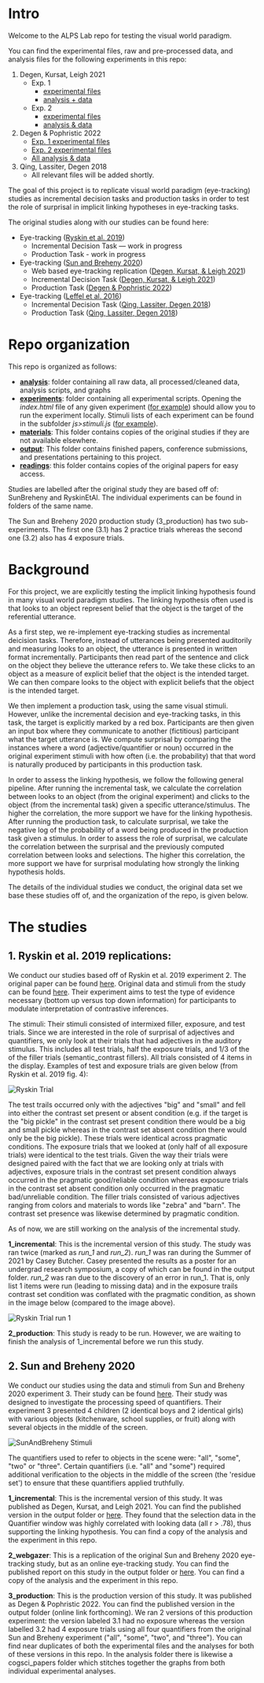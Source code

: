# Intro
Welcome to the ALPS Lab repo for testing the visual world paradigm.

You can find the experimental files, raw and pre-processed data, and analysis files for the following experiments in this repo:

1. Degen, Kursat, Leigh 2021
    - Exp. 1
      - [experimental files](experiments/SunBreheny/1_incremental/main/)
      - [analysis + data](analysis/SunBreheny/1_incremental/main)
    - Exp. 2
      - [experimental files](experiments/SunBreheny/2_webgazer/main/)
      - [analysis & data](analysis/SunBreheny/2_webgazer/main/)
2. Degen & Pophristic 2022
    - [Exp. 1 experimental files](experiments/SunBreheny/3_production/3.1/main/)
    - [Exp. 2 experimental files](experiments/SunBreheny/3_production/3.2/main/)
    - [All analysis & data](analysis/SunBreheny/3_production/main/)  
3. Qing, Lassiter, Degen 2018
    - All relevant files will be added shortly.   

The goal of this project is to replicate visual world paradigm (eye-tracking) studies as incremental decision tasks and production tasks in order to test the role of surprisal in implicit linking hypotheses in eye-tracking tasks.

The original studies along with our studies can be found here:
- Eye-tracking ([Ryskin et al. 2019](https://onlinelibrary.wiley.com/doi/full/10.1111/cogs.12769))
  - Incremental Decision Task — work in progress
  - Production Task - work in progress
- Eye-tracking ([Sun and Breheny 2020](https://www.tandfonline.com/doi/full/10.1080/23273798.2019.1678759))
  - Web based eye-tracking replication ([Degen, Kursat, & Leigh 2021](https://alpslab.stanford.edu//papers/2021_DegenKursatLeigh.pdf))
  - Incremental Decision Task ([Degen, Kursat, & Leigh 2021](https://alpslab.stanford.edu//papers/2021_DegenKursatLeigh.pdf))
  - Production Task ([Degen & Pophristic 2022](https://alpslab.stanford.edu//papers/2022_DegenPophristic.pdf))
- Eye-tracking ([Leffel et al. 2016](http://journals.linguisticsociety.org/proceedings/index.php/SALT/article/view/26.836))
  - Incremental Decision Task ([Qing, Lassiter, Degen 2018](https://alpslab.stanford.edu//papers/2018_QingLassiterDegen.pdf))
  - Production Task ([Qing, Lassiter, Degen 2018](https://alpslab.stanford.edu//papers/2018_QingLassiterDegen.pdf))

# Repo organization

This repo is organized as follows:

- [**analysis**](analysis/): folder containing all raw data, all processed/cleaned data, analysis scripts, and graphs
- [**experiments**](experiments/): folder containing all experimental scripts. Opening the *index.html* file of any given experiment ([for example](experiments/SunBreheny/3_production/3.1/main/list1/public/index.html)) should allow you to run the experiment locally. Stimuli lists of each experiment can be found in the subfolder *js>stimuli.js* ([for example](experiments/SunBreheny/3_production/3.1/main/list1/public/js/stimuli.js)).
- [**materials**](materials/): This folder contains copies of the original studies if they are not available elsewhere.
- [**output**](output/): This folder contains finished papers, conference submissions, and presentations pertaining to this project.
- [**readings**](readings/): this folder contains copies of the original papers for easy access.

Studies are labelled after the original study they are based off of: SunBreheny and RyskinEtAl. The individual experiments can be found in folders of the same name.

The Sun and Breheny 2020 production study (3_production) has two sub-experiments. The first one (3.1) has 2 practice trials whereas the second one (3.2) also has 4 exposure trials.


# Background

For this project, we are explicitly testing the implicit linking hypothesis found in many visual world paradigm studies. The linking hypothesis often used is that looks to an object represent belief that the object is the target of the referential utterance.

As a first step, we re-implement eye-tracking studies as incremental deicision tasks. Therefore, instead of utterances being presented auditorily and measuring looks to an object, the utterance is presented in written format incrementally. Participants then read part of the sentence and click on the object they believe the utterance refers to. We take these clicks to an object as a measure of explicit belief that the object is the intended target. We can then compare looks to the object with explicit beliefs that the object is the intended target.

We then implement a production task, using the same visual stimuli. However, unlike the incremental decision and eye-tracking tasks, in this task, the target is explicitly marked by a red box. Participants are then given an input box where they communicate to another (fictitious) participant what the target utterance is. We compute surprisal by comparing the instances where a word (adjective/quantifier or noun) occurred in the original experiment stimuli with how often (i.e. the probability) that that word is naturally produced by participants in this production task.

In order to assess the linking hypothesis, we follow the following general pipeline. After running the incremental task, we calculate the correlation between looks to an object (from the original experiment) and clicks to the object (from the incremental task) given a specific utterance/stimulus. The higher the correlation, the more support we have for the linking hypothesis. After running the production task, to calculate surprisal, we take the negative log of the probability of a word being produced in the production task given a stimulus. In order to assess the role of surprisal, we calculate the correlation between the surprisal and the previously computed correlation between looks and selections. The higher this correlation, the more support we have for surprisal modulating how strongly the linking hypothesis holds.

The details of the individual studies we conduct, the original data set we base these studies off of, and the organization of the repo, is given below.

# The studies

## 1. Ryskin et al. 2019 replications:
We conduct our studies based off of Ryskin et al. 2019 experiment 2. The original paper can be found [here](https://onlinelibrary.wiley.com/doi/full/10.1111/cogs.12769). Original data and stimuli from the study can be found [here](https://osf.io/5geba/).  Their experiment aims to test the type of evidence necessary (bottom up versus top down information) for participants to modulate interpretation of contrastive inferences.

The stimuli:
Their stimuli consisted of intermixed filler, exposure, and test trials. Since we are interested in the role of surprisal of adjectives and quantifiers, we only look at their trials that had adjectives in the auditory stimulus. This includes all test trials, half the exposure trials, and 1/3 of the of the filler trials (semantic_contrast fillers). All trials consisted of 4 items in the display. Examples of test and exposure trials are given below (from Ryskin et al. 2019 fig. 4):

![](experiments/RyskinEtAl/1_incremental/shared/example_ryskin_trails.png?raw=true "Ryskin Trial")

The test trails occurred only with the adjectives "big" and "small" and fell into either the contrast set present or absent condition (e.g. if the target is the "big pickle" in the contrast set present condition there would be a big and small pickle whereas in the contrast set absent condition there would only be the big pickle). These trials were identical across pragmatic conditions. The exposure trials that we looked at (only half of all exposure trials) were identical to the test trials. Given the way their trials were designed paired with the fact that we are looking only at trials with adjectives, exposure trials in the contrast set present condition always occurred in the pragmatic good/reliable condition whereas exposure trials in the contrast set absent condition only occurred in the pragmatic bad/unreliable condition. The filler trials consisted of various adjectives ranging from colors and materials to words like "zebra" and "barn". The contrast set presence was likewise determined by pragmatic condition.

As of now, we are still working on the analysis of the incremental study.

**1_incremental**: This is the incremental version of this study. The study was ran twice (marked as *run_1* and *run_2*). *run_1* was ran during the Summer of 2021 by Casey Butcher. Casey presented the results as a poster for an undergrad research symposium, a copy of which can be found in the output folder. *run_2* was ran due to the discovery of an error in run_1. That is, only list 1 items were run (leading to missing data) and in the exposure trails contrast set condition was conflated with the pragmatic condition, as shown in the image below (compared to the image above).

![](experiments/RyskinEtAl/1_incremental/shared/run_1_ryskin_trials.png?raw=true "Ryskin Trial run 1")

**2_production**: This study is ready to be run. However, we are waiting to finish the analysis of 1_incremental before we run this study.


## 2. Sun and Breheny 2020

We conduct our studies using the data and stimuli from Sun and Breheny 2020 experiment 3. Their study can be found [here](https://www.tandfonline.com/doi/full/10.1080/23273798.2019.1678759). Their study was designed to investigate the processing speed of quantifiers. Their experiment 3 presented 4 children (2 identical boys and 2 identical girls) with various objects (kitchenware, school supplies, or fruit) along with several objects in the middle of the screen.

![](experiments/SunBreheny/3_production/3.1_production_simple_practice/main/list1/public/images/instruction_image_clicking.png?raw=true "SunAndBreheny Stimuli")

The quantifiers used to refer to objects in the scene were: "all", "some", "two" or "three". Certain quantifiers (i.e. "all" and "some") required additional verification to the objects in the middle of the screen (the 'residue set') to ensure that these quantifiers applied truthfully.

**1_incremental**: This is the incremental version of this study. It was published as Degen, Kursat, and Leigh 2021. You can find the published version in the output folder or [here](https://alpslab.stanford.edu//papers/2021_DegenKursatLeigh.pdf). They found that the selection data in the Quantifier window was highly correlated with looking data (all r > .78), thus supporting the linking hypothesis. You can find a copy of the analysis and the experiment in this repo.

**2_webgazer**: This is a replication of the original Sun and Breheny 2020 eye-tracking study, but as an online eye-tracking study. You can find the published report on this study in the output folder or [here](https://alpslab.stanford.edu//papers/2021_DegenKursatLeigh.pdf). You can find a copy of the analysis and the experiment in this repo.

**3_production**: This is the production version of this study. It was published as Degen & Pophristic 2022. You can find the published version in the output folder (online link forthcoming). We ran 2 versions of this production experiment: the version labeled 3.1 had no exposure whereas the version labelled 3.2 had 4 exposure trials using all four quantifiers from the original Sun and Breheny experiment ("all", "some", "two", and "three"). You can find near duplicates of both the experimental files and the analyses for both of these versions in this repo. In the analysis folder there is likewise a cogsci_papers folder which stitches together the graphs from both individual experimental analyses.
